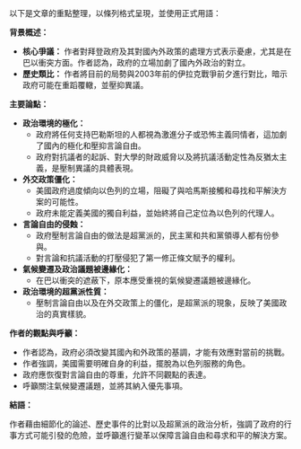 以下是文章的重點整理，以條列格式呈現，並使用正式用語：

**背景概述：**

*   **核心爭議：** 作者對拜登政府及其對國內外政策的處理方式表示憂慮，尤其是在巴以衝突方面。作者認為，政府的立場加劇了國內外政治的對立。
*   **歷史類比：** 作者將目前的局勢與2003年前的伊拉克戰爭前夕進行對比，暗示政府可能在重蹈覆轍，並壓抑異議。

**主要論點：**

*   **政治環境的極化：**
    *   政府將任何支持巴勒斯坦的人都視為激進分子或恐怖主義同情者，這加劇了國內的極化和壓抑言論自由。
    *   政府對抗議者的起訴、對大學的財政威脅以及將抗議活動定性為反猶太主義，是壓制異議的具體表現。
*   **外交政策僵化：**
    *   美國政府過度傾向以色列的立場，阻礙了與哈馬斯接觸和尋找和平解決方案的可能性。
    *   政府未能定義美國的獨自利益，並始終將自己定位為以色列的代理人。
*   **言論自由的侵蝕：**
    *   政府壓制言論自由的做法是超黨派的，民主黨和共和黨領導人都有份參與。
    *   對言論和抗議活動的打壓侵犯了第一修正條文賦予的權利。
*   **氣候變遷及政治議題被邊緣化：**
    *   在巴以衝突的遮蔽下，原本應受重視的氣候變遷議題被邊緣化。
*  **政治環境的超黨派性質：**
    *  壓制言論自由以及在外交政策上的僵化，是超黨派的現象，反映了美國政治的真實樣貌。

**作者的觀點與呼籲：**

*   作者認為，政府必須改變其國內和外政策的基調，才能有效應對當前的挑戰。
*   作者強調，美國需要明確自身的利益，擺脫為以色列服務的角色。
*   政府應恢復對言論自由的尊重，允許不同觀點的表達。
*   呼籲關注氣候變遷議題，並將其納入優先事項。

**結語：**

作者藉由細節化的論述、歷史事件的比對以及超黨派的政治分析，強調了政府的行事方式可能引發的危險，並呼籲進行變革以保障言論自由和尋求和平的解決方案。